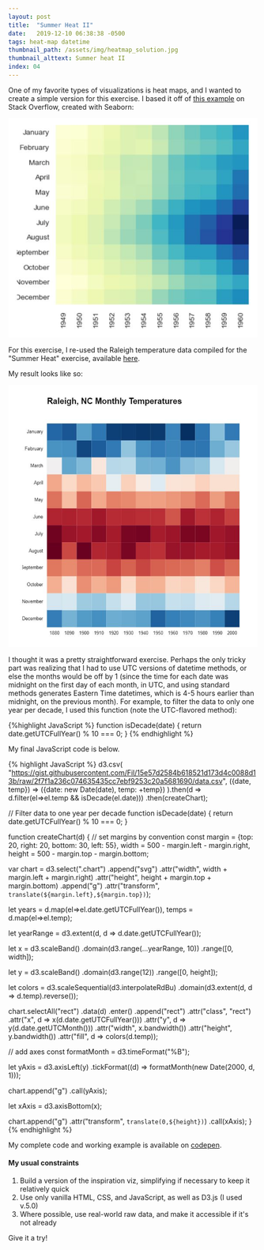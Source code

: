 ```yaml
---
layout: post
title:  "Summer Heat II"
date:   2019-12-10 06:38:38 -0500
tags: heat-map datetime
thumbnail_path: /assets/img/heatmap_solution.jpg
thumbnail_alttext: Summer heat II
index: 04
---
```

One of my favorite types of visualizations is heat maps, and I wanted to create a simple version for this exercise. I based it off of [this example](https://stackoverflow.com/tags/heatmap/info) on Stack Overflow, created with Seaborn:

![Stack Overflow Heatmap Example](/assets/img/heatmap_inspiration.jpg)

For this exercise, I re-used the Raleigh temperature data compiled for the "Summer Heat" exercise, available [here](https://gist.githubusercontent.com/Fil/15e57d2584b618521d173d4c0088d13b/raw/2f7f1a236c074635435cc7ebf9253c20a5681690/data.csv).

My result looks like so:

![Raleigh NC Temperatures Heat Map](/assets/img/heatmap_solution.jpg)

I thought it was a pretty straightforward exercise. Perhaps the only tricky part was realizing that I had to use UTC versions of datetime methods, or else the months would be off by 1 (since the time for each date was midnight on the first day of each month, in UTC, and using standard methods generates Eastern Time datetimes, which is 4-5 hours earlier than midnight, on the previous month). For example, to filter the data to only one year per decade, I used this function (note the UTC-flavored method):

{%highlight JavaScript %}
function isDecade(date) {
  return date.getUTCFullYear() % 10 === 0;
}
{% endhighlight %}

My final JavaScript code is below.

{% highlight JavaScript %}
d3.csv( "https://gist.githubusercontent.com/Fil/15e57d2584b618521d173d4c0088d13b/raw/2f7f1a236c074635435cc7ebf9253c20a5681690/data.csv",
({date, temp}) => ({date: new Date(date), temp: +temp})
).then(d => d.filter(el=>el.temp && isDecade(el.date)))
.then(createChart);

// Filter data to one year per decade
function isDecade(date) {
  return date.getUTCFullYear() % 10 === 0;
}

function createChart(d) {
  // set margins by convention
  const margin = {top: 20, right: 20, bottom: 30, left: 55},
      width = 500 - margin.left - margin.right,
      height = 500 - margin.top - margin.bottom;

  var chart = d3.select(".chart")
    .append("svg")
      .attr("width", width + margin.left + margin.right)
      .attr("height", height + margin.top + margin.bottom)
    .append("g")
      .attr("transform", `translate(${margin.left},${margin.top})`);
  
  let years = d.map(el=>el.date.getUTCFullYear()),
      temps = d.map(el=>el.temp);
  
  let yearRange = d3.extent(d, d => d.date.getUTCFullYear());
  
  let x = d3.scaleBand()
    .domain(d3.range(...yearRange, 10))
    .range([0, width]);
  
  let y = d3.scaleBand()
    .domain(d3.range(12))
    .range([0, height]);
  
  let colors = d3.scaleSequential(d3.interpolateRdBu)
    .domain(d3.extent(d, d => d.temp).reverse());
  
  chart.selectAll("rect")
    .data(d)
    .enter()
    .append("rect")
    .attr("class", "rect")
    .attr("x", d => x(d.date.getUTCFullYear()))
    .attr("y", d => y(d.date.getUTCMonth()))
    .attr("width", x.bandwidth())
    .attr("height", y.bandwidth())
    .attr("fill", d => colors(d.temp));
  
  // add axes
  const formatMonth = d3.timeFormat("%B");
  
  let yAxis = d3.axisLeft(y)
    .tickFormat((d) => formatMonth(new Date(2000, d, 1)));
  
  chart.append("g")
    .call(yAxis);
  
  let xAxis = d3.axisBottom(x);
  
  chart.append("g")
    .attr("transform", `translate(0,${height})`)
    .call(xAxis);
}
{% endhighlight %}

My complete code and working example is available on [codepen](https://codepen.io/fraziern/pen/LYEePWe).

#### My usual constraints

1. Build a version of the inspiration viz, simplifying if necessary to keep it relatively quick
1. Use only vanilla HTML, CSS, and JavaScript, as well as D3.js (I used v.5.0)
1. Where possible, use real-world raw data, and make it accessible if it's not already

Give it a try!
